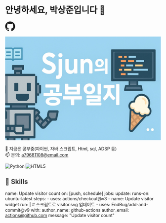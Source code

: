 # 안녕하세요, 박상준입니다 👋

<svg height="32" viewBox="0 0 16 16" width="32" fill="currentColor" aria-hidden="true">
  <path d="M8 0C3.58 0 0 3.58 0 8a8 8 0 005.47 7.59c.4.07.55-.17.55-.38
    0-.19-.01-.82-.01-1.49-2.01.37-2.53-.49-2.69-.94-.09-.23-.48-.94-.82-1.13-.28-.15-.68-.52
    -.01-.53.63-.01 1.08.58 1.23.82.72 1.2 1.87.85 2.33.65.07-.52.28-.85.51-1.05-1.78-.2
    -3.64-.89-3.64-3.95 0-.87.31-1.59.82-2.15-.08-.2-.36-1.01.08-2.1 0 0 .67-.21 2.2.82a7.62
    7.62 0 012-.27c.68 0 1.36.09 2 .27 1.53-1.04 2.2-.82 2.2-.82.44 1.09.16 1.9.08
    2.1.51.56.82 1.27.82 2.15 0 3.07-1.87 3.75-3.65 3.95.29.25.54.73.54
    1.48 0 1.07-.01 1.93-.01 2.19 0 .21.15.46.55.38A8.001 8.001 0 008 0z"/>
</svg>


<p align="center">
  <img src="blog_banner.jpg" width="600" alt="Cover" />
</p>

🔭 지금은 공부중(파이썬, 자바 스크립트, Html, sql, ADSP 등)  
📫 문의: a79681108@email.com  

![Python](https://img.shields.io/badge/Python-3776AB?logo=python&logoColor=ffffff)
![HTML5](https://img.shields.io/badge/HTML5-E34F26?logo=html5&logoColor=ffffff)

<h2 style="color:#333333;">🚀 Skills</h2>

name: Update visitor count
on: [push, schedule]
jobs:
  update:
    runs-on: ubuntu-latest
    steps:
      - uses: actions/checkout@v3
      - name: Update visitor widget
        run: |
          # 스크립트로 visitor.svg 업데이트
      - uses: EndBug/add-and-commit@v9
        with:
          author_name: github-actions
          author_email: actions@github.com
          message: "Update visitor count"
